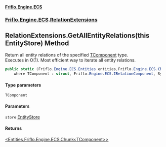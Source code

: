 #### [Friflo.Engine.ECS](index.md 'index')
### [Friflo.Engine.ECS](Friflo.Engine.ECS.md 'Friflo.Engine.ECS').[RelationExtensions](RelationExtensions.md 'Friflo.Engine.ECS.RelationExtensions')

## RelationExtensions.GetAllEntityRelations<TComponent>(this EntityStore) Method

Return all entity relations  of the specified [TComponent](RelationExtensions.GetAllEntityRelations_TComponent_(thisEntityStore).md#Friflo.Engine.ECS.RelationExtensions.GetAllEntityRelations_TComponent_(thisFriflo.Engine.ECS.EntityStore).TComponent 'Friflo.Engine.ECS.RelationExtensions.GetAllEntityRelations<TComponent>(this Friflo.Engine.ECS.EntityStore).TComponent') type.<br/>
Executes in O(1).  Most efficient way to iterate all entity relations.

```csharp
public static (Friflo.Engine.ECS.Entities entities,Friflo.Engine.ECS.Chunk<TComponent> relations) GetAllEntityRelations<TComponent>(this Friflo.Engine.ECS.EntityStore store)
    where TComponent : struct, Friflo.Engine.ECS.IRelationComponent, System.ValueType, System.ValueType;
```
#### Type parameters

<a name='Friflo.Engine.ECS.RelationExtensions.GetAllEntityRelations_TComponent_(thisFriflo.Engine.ECS.EntityStore).TComponent'></a>

`TComponent`
#### Parameters

<a name='Friflo.Engine.ECS.RelationExtensions.GetAllEntityRelations_TComponent_(thisFriflo.Engine.ECS.EntityStore).store'></a>

`store` [EntityStore](EntityStore.md 'Friflo.Engine.ECS.EntityStore')

#### Returns
[&lt;](https://docs.microsoft.com/en-us/dotnet/api/System.ValueTuple 'System.ValueTuple')[Entities](Entities.md 'Friflo.Engine.ECS.Entities')[,](https://docs.microsoft.com/en-us/dotnet/api/System.ValueTuple 'System.ValueTuple')[Friflo.Engine.ECS.Chunk&lt;](Chunk_T_.md 'Friflo.Engine.ECS.Chunk<T>')[TComponent](RelationExtensions.GetAllEntityRelations_TComponent_(thisEntityStore).md#Friflo.Engine.ECS.RelationExtensions.GetAllEntityRelations_TComponent_(thisFriflo.Engine.ECS.EntityStore).TComponent 'Friflo.Engine.ECS.RelationExtensions.GetAllEntityRelations<TComponent>(this Friflo.Engine.ECS.EntityStore).TComponent')[&gt;](Chunk_T_.md 'Friflo.Engine.ECS.Chunk<T>')[&gt;](https://docs.microsoft.com/en-us/dotnet/api/System.ValueTuple 'System.ValueTuple')